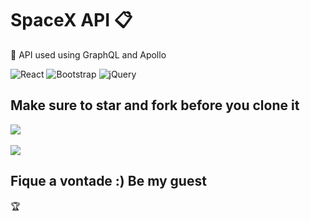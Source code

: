 # SpaceX API :clipboard:

:bow: API used using GraphQL and Apollo

 <img alt="React" src="https://img.shields.io/badge/react%20-%2320232a.svg?&style=for-the-badge&logo=react&logoColor=%2361DAFB"/>
  <img alt="Bootstrap" src="https://img.shields.io/badge/bootstrap%20-%23563D7C.svg?&style=for-the-badge&logo=bootstrap&logoColor=white"/>
  <img alt="jQuery" src="https://img.shields.io/badge/jquery%20-%230769AD.svg?&style=for-the-badge&logo=jquery&logoColor=white"/>
  
## Make sure to star and fork before you clone it

<img src="https://github.com/limatainer/dsMovies/blob/main/list.png"/>
</br>
</br>
<img src="https://github.com/limatainer/dsMovies/blob/main/form.png"/>

## Fique a vontade :) Be my guest

:trophy:


